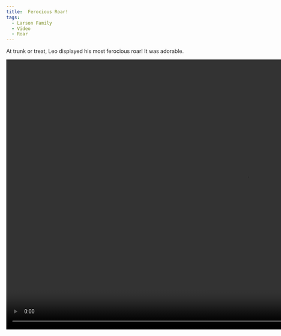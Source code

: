 ```yaml
---
title:  Ferocious Roar!
tags:
  - Larson Family
  - Video
  - Roar
---
```


At trunk or treat, Leo displayed his most ferocious roar!  It was adorable.     

<!--more-->

<div>
    <video width="1280" height="720" controls> 
      <source src="/theme/img/Roar.mp4" type=video/mp4>
    </video>
</div>




